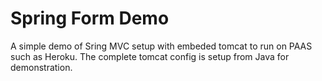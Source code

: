 # Spring Form Demo
A simple demo of Sring MVC setup with embeded tomcat to run on PAAS such as Heroku. The complete tomcat config is setup from Java for demonstration.
